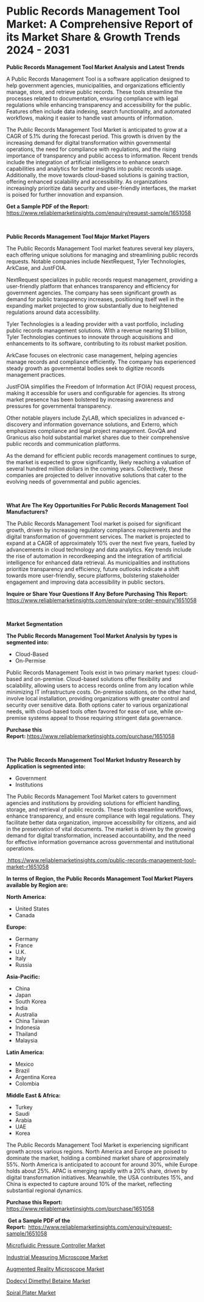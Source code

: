<p><h1>Public Records Management Tool Market: A Comprehensive Report of its Market Share & Growth Trends 2024 - 2031</h1></p><p><strong>Public Records Management Tool Market Analysis and Latest Trends</strong></p>
<p><p>A Public Records Management Tool is a software application designed to help government agencies, municipalities, and organizations efficiently manage, store, and retrieve public records. These tools streamline the processes related to documentation, ensuring compliance with legal regulations while enhancing transparency and accessibility for the public. Features often include data indexing, search functionality, and automated workflows, making it easier to handle vast amounts of information.</p><p>The Public Records Management Tool Market is anticipated to grow at a CAGR of 5.1% during the forecast period. This growth is driven by the increasing demand for digital transformation within governmental operations, the need for compliance with regulations, and the rising importance of transparency and public access to information. Recent trends include the integration of artificial intelligence to enhance search capabilities and analytics for better insights into public records usage. Additionally, the move towards cloud-based solutions is gaining traction, offering enhanced scalability and accessibility. As organizations increasingly prioritize data security and user-friendly interfaces, the market is poised for further innovation and expansion.</p></p>
<p><strong>Get a Sample PDF of the Report:&nbsp;</strong> <a href="https://www.reliablemarketinsights.com/enquiry/request-sample/1651058?utm_campaign=2010&utm_medium=2&utm_source=Github&utm_content=ia&utm_term=27122024&utm_id=public-records-management-tool">https://www.reliablemarketinsights.com/enquiry/request-sample/1651058</a></p>
<p>&nbsp;</p>
<p><strong>Public Records Management Tool Major Market Players</strong></p>
<p><p>The Public Records Management Tool market features several key players, each offering unique solutions for managing and streamlining public records requests. Notable companies include NextRequest, Tyler Technologies, ArkCase, and JustFOIA.</p><p>NextRequest specializes in public records request management, providing a user-friendly platform that enhances transparency and efficiency for government agencies. The company has seen significant growth as demand for public transparency increases, positioning itself well in the expanding market projected to grow substantially due to heightened regulations around data accessibility.</p><p>Tyler Technologies is a leading provider with a vast portfolio, including public records management solutions. With a revenue nearing $1 billion, Tyler Technologies continues to innovate through acquisitions and enhancements to its software, contributing to its robust market position.</p><p>ArkCase focuses on electronic case management, helping agencies manage records and compliance efficiently. The company has experienced steady growth as governmental bodies seek to digitize records management practices.</p><p>JustFOIA simplifies the Freedom of Information Act (FOIA) request process, making it accessible for users and configurable for agencies. Its strong market presence has been bolstered by increasing awareness and pressures for governmental transparency.</p><p>Other notable players include ZyLAB, which specializes in advanced e-discovery and information governance solutions, and Exterro, which emphasizes compliance and legal project management. GovQA and Granicus also hold substantial market shares due to their comprehensive public records and communication platforms.</p><p>As the demand for efficient public records management continues to surge, the market is expected to grow significantly, likely reaching a valuation of several hundred million dollars in the coming years. Collectively, these companies are projected to deliver innovative solutions that cater to the evolving needs of governmental and public agencies.</p></p>
<p>&nbsp;</p>
<p><strong>What Are The Key Opportunities For Public Records Management Tool Manufacturers?</strong></p>
<p><p>The Public Records Management Tool market is poised for significant growth, driven by increasing regulatory compliance requirements and the digital transformation of government services. The market is projected to expand at a CAGR of approximately 10% over the next five years, fueled by advancements in cloud technology and data analytics. Key trends include the rise of automation in recordkeeping and the integration of artificial intelligence for enhanced data retrieval. As municipalities and institutions prioritize transparency and efficiency, future outlooks indicate a shift towards more user-friendly, secure platforms, bolstering stakeholder engagement and improving data accessibility in public sectors.</p></p>
<p><strong>Inquire or Share Your Questions If Any Before Purchasing This Report:</strong> <a href="https://www.reliablemarketinsights.com/enquiry/pre-order-enquiry/1651058?utm_campaign=2010&utm_medium=2&utm_source=Github&utm_content=ia&utm_term=27122024&utm_id=public-records-management-tool">https://www.reliablemarketinsights.com/enquiry/pre-order-enquiry/1651058</a></p>
<p>&nbsp;</p>
<p><strong>Market Segmentation</strong></p>
<p><strong>The Public Records Management Tool Market Analysis by types is segmented into:</strong></p>
<p><ul><li>Cloud-Based</li><li>On-Permise</li></ul></p>
<p><p>Public Records Management Tools exist in two primary market types: cloud-based and on-premise. Cloud-based solutions offer flexibility and scalability, allowing users to access records online from any location while minimizing IT infrastructure costs. On-premise solutions, on the other hand, involve local installation, providing organizations with greater control and security over sensitive data. Both options cater to various organizational needs, with cloud-based tools often favored for ease of use, while on-premise systems appeal to those requiring stringent data governance.</p></p>
<p><strong>Purchase this Report:&nbsp;</strong><a href="https://www.reliablemarketinsights.com/purchase/1651058?utm_campaign=2010&utm_medium=2&utm_source=Github&utm_content=ia&utm_term=27122024&utm_id=public-records-management-tool">https://www.reliablemarketinsights.com/purchase/1651058</a></p>
<p>&nbsp;</p>
<p><strong>The Public Records Management Tool Market Industry Research by Application is segmented into:</strong></p>
<p><ul><li>Government</li><li>Institutions</li></ul></p>
<p><p>The Public Records Management Tool Market caters to government agencies and institutions by providing solutions for efficient handling, storage, and retrieval of public records. These tools streamline workflows, enhance transparency, and ensure compliance with legal regulations. They facilitate better data organization, improve accessibility for citizens, and aid in the preservation of vital documents. The market is driven by the growing demand for digital transformation, increased accountability, and the need for effective information governance across governmental and institutional operations.</p></p>
<p><a href="https://www.reliablemarketinsights.com/public-records-management-tool-market-r1651058?utm_campaign=2010&utm_medium=2&utm_source=Github&utm_content=ia&utm_term=27122024&utm_id=public-records-management-tool">&nbsp;https://www.reliablemarketinsights.com/public-records-management-tool-market-r1651058</a></p>
<p><strong>In terms of Region, the Public Records Management Tool Market Players available by Region are:</strong></p>
<p>
    <p> <strong> North America: </strong>
        <ul>
            <li>United States</li>
            <li>Canada</li>
        </ul>
        </p> 
    <p> <strong> Europe: </strong>
        <ul>
            <li>Germany</li>
            <li>France</li>
            <li>U.K.</li>
            <li>Italy</li>
            <li>Russia</li>
        </ul>
        </p> 
    <p> <strong> Asia-Pacific: </strong>
        <ul>
            <li>China</li>
            <li>Japan</li>
            <li>South Korea</li>
            <li>India</li>
            <li>Australia</li>
            <li>China Taiwan</li>
            <li>Indonesia</li>
            <li>Thailand</li>
            <li>Malaysia</li>
        </ul>
        </p> 
    <p> <strong> Latin America: </strong>
        <ul>
            <li>Mexico</li>
            <li>Brazil</li>
            <li>Argentina Korea</li>
            <li>Colombia</li>
        </ul>
        </p> 
    <p> <strong> Middle East & Africa: </strong>
        <ul>
            <li>Turkey</li>
            <li>Saudi</li>
            <li>Arabia</li>
            <li>UAE</li>
            <li>Korea</li>
        </ul>
    </p>
    </p>
<p><p>The Public Records Management Tool Market is experiencing significant growth across various regions. North America and Europe are poised to dominate the market, holding a combined market share of approximately 55%. North America is anticipated to account for around 30%, while Europe holds about 25%. APAC is emerging rapidly with a 20% share, driven by digital transformation initiatives. Meanwhile, the USA contributes 15%, and China is expected to capture around 10% of the market, reflecting substantial regional dynamics.</p></p>
<p><strong>Purchase this Report: </strong><a href="https://www.reliablemarketinsights.com/purchase/1651058?utm_campaign=2010&utm_medium=2&utm_source=Github&utm_content=ia&utm_term=27122024&utm_id=public-records-management-tool">https://www.reliablemarketinsights.com/purchase/1651058</a></p>
<p>&nbsp;<strong>Get a Sample PDF of the Report:&nbsp;&nbsp;</strong><a href="https://www.reliablemarketinsights.com/enquiry/request-sample/1651058?utm_campaign=2010&utm_medium=2&utm_source=Github&utm_content=ia&utm_term=27122024&utm_id=public-records-management-tool">https://www.reliablemarketinsights.com/enquiry/request-sample/1651058</a></p>
<p><strong></strong></p>
<p><p><a href="https://www.linkedin.com/pulse/microfluidic-pressure-controller-market-size-trends-94-ihybe?utm_campaign=2010&utm_medium=2&utm_source=Github&utm_content=ia&utm_term=27122024&utm_id=public-records-management-tool">Microfluidic Pressure Controller Market</a></p><p><a href="https://www.linkedin.com/pulse/global-industrial-measuring-microscope-market-analysis-from-jlzhe?utm_campaign=2010&utm_medium=2&utm_source=Github&utm_content=ia&utm_term=27122024&utm_id=public-records-management-tool">Industrial Measuring Microscope Market</a></p><p><a href="https://www.linkedin.com/pulse/growth-forecast-augmented-reality-microscope-market-competitive-pxxxe?utm_campaign=2010&utm_medium=2&utm_source=Github&utm_content=ia&utm_term=27122024&utm_id=public-records-management-tool">Augmented Reality Microscope Market</a></p><p><a href="https://www.linkedin.com/pulse/dodecyl-dimethyl-betaine-industry-forecast-future-growth-valuation-9aajf?utm_campaign=2010&utm_medium=2&utm_source=Github&utm_content=ia&utm_term=27122024&utm_id=public-records-management-tool">Dodecyl Dimethyl Betaine Market</a></p><p><a href="https://www.linkedin.com/pulse/spiral-plater-market-overview-analyzing-trends-projecting-dy6we?utm_campaign=2010&utm_medium=2&utm_source=Github&utm_content=ia&utm_term=27122024&utm_id=public-records-management-tool">Spiral Plater Market</a></p></p>